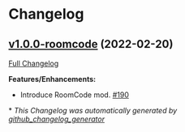 # Changelog

## [v1.0.0-roomcode](https://github.com/orendain/demeomods/tree/v1.0.0-roomcode) (2022-02-20)

[Full Changelog](https://github.com/orendain/demeomods/compare/faa2e50c1fdc985e4bf0383f16ef8980eb1580b9...v1.0.0-roomcode)

**Features/Enhancements:**

- Introduce RoomCode mod. [\#190](https://github.com/orendain/DemeoMods/pull/190)



\* *This Changelog was automatically generated by [github_changelog_generator](https://github.com/github-changelog-generator/github-changelog-generator)*
